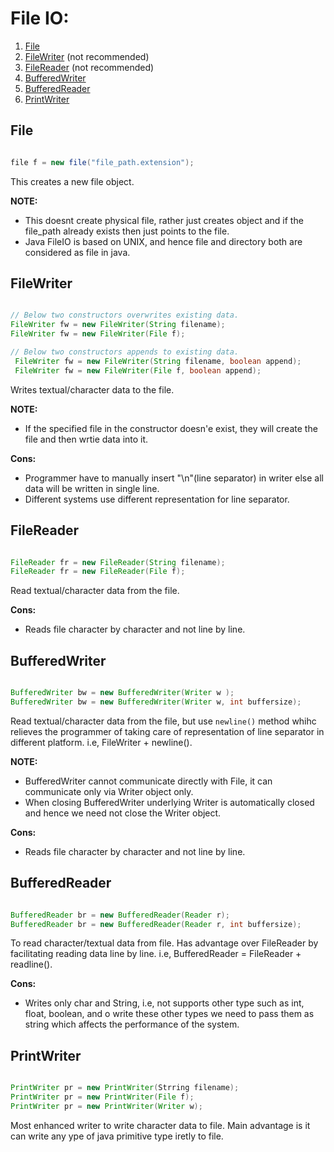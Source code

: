 # File IO:
  1. [File](#file)
  2. [FileWriter](#filewriter) (not recommended)
  3. [FileReader](#filereader) (not recommended)
  4. [BufferedWriter](#bufferedwriter)
  5. [BufferedReader](#bufferedreader)
  6. [PrintWriter](#printwriter)
  
## File
  ```java
  
  file f = new file("file_path.extension");
  
 ```
  
  This creates a new file object.
  
  **NOTE:**
  - This doesnt create physical file, rather just creates object and if the file_path already exists then just points to 
    the file.
  - Java FileIO is based on UNIX, and hence file and directory both are considered as file in java.

## FileWriter
  ```java
  
  // Below two constructors overwrites existing data.
  FileWriter fw = new FileWriter(String filename);
  FileWriter fw = new FileWriter(File f);
  
  // Below two constructors appends to existing data.
   FileWriter fw = new FileWriter(String filename, boolean append);
   FileWriter fw = new FileWriter(File f, boolean append);
  
  ```
  
  Writes textual/character data to the file.
  
  **NOTE:**
  - If the specified file in the constructor doesn'e exist, they will create the file and then wrtie data into it.
  
  **Cons:**
  - Programmer have to manually insert "\n"(line separator) in writer else all data will be written in single line.
  - Different systems use different representation for line separator.
  
## FileReader
  ```java
  
  FileReader fr = new FileReader(String filename);
  FileReader fr = new FileReader(File f);
  
  ```
  
  Read textual/character data from the file. 
  
  **Cons:**
  - Reads file character by character and not line by line. 
  
## BufferedWriter
  ```java
  
  BufferedWriter bw = new BufferedWriter(Writer w );
  BufferedWriter bw = new BufferedWriter(Writer w, int buffersize);
  
  ```
  
  Read textual/character data from the file, but use `newline()` method whihc relieves the programmer of taking care of representation of line separator in different platform.
  i.e, FileWriter + newline().
  
  **NOTE:**
  - BufferedWriter cannot communicate directly with File, it can communicate only via Writer object only.
  - When closing BufferedWriter underlying Writer is automatically closed and hence we need not close the Writer object.
  
  **Cons:**
  - Reads file character by character and not line by line. 
  
## BufferedReader
  ```java
  
  BufferedReader br = new BufferedReader(Reader r);
  BufferedReader br = new BufferedReader(Reader r, int buffersize);

  ```
    
  To read character/textual data from file. Has advantage over FileReader by facilitating reading data line by line.
  i.e, BufferedReader = FileReader + readline().
  
  **Cons:**
  - Writes only char and String, i.e, not supports other type such as int, float, boolean, and o write these other types we need to pass them as string which affects the performance of the system.


## PrintWriter
  ```java
  
  PrintWriter pr = new PrintWriter(Strring filename);
  PrintWriter pr = new PrintWriter(File f);
  PrintWriter pr = new PrintWriter(Writer w);
  
  ```
  
  Most enhanced writer to write character data to file. Main advantage is it can write any ype of java primitive type iretly to file.
  
  
